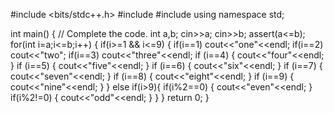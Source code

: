 
#include <bits/stdc++.h>
#include <cstdio>
#include<cassert>
using namespace std;

int main() {
    // Complete the code.
    int a,b;
    cin>>a;
    cin>>b;
    assert(a<=b);
    for(int i=a;i<=b;i++)
    {
        if(i>=1 && i<=9)
        {
            if(i==1)
                cout<<"one"<<endl;
             if(i==2)
                cout<<"two";
                 if(i==3)
                    cout<<"three"<<endl;
                     if (i==4) {
                    cout<<"four"<<endl;
                    }
                     if (i==5) {
                    cout<<"five"<<endl;
                    }
                     if (i==6) {
                    cout<<"six"<<endl;
                    }
                     if (i==7) {
                    cout<<"seven"<<endl;
                    }
                     if (i==8) {
                    cout<<"eight"<<endl;
                    }
                     if (i==9) {
                    cout<<"nine"<<endl;
                    }
        }
        else if(i>9){
            if(i%2==0)
            {
                cout<<"even"<<endl;
            }
             if(i%2!=0)
            {
                cout<<"odd"<<endl;
            }
        }
    }
    return 0;
}
